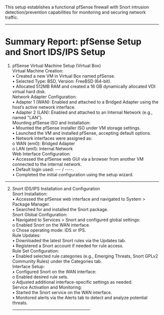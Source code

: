 This setup establishes a functional pfSense firewall with Snort intrusion detection/prevention capabilities for monitoring and securing network traffic.
________________________________________

# Summary Report: pfSense Setup and Snort IDS/IPS Setup<br>
1. pfSense Virtual Machine Setup (Virtual Box)<br>
Virtual Machine Creation:<br>
•	Created a new VM in Virtual Box named pfSense.<br>
•	Selected Type: BSD, Version: FreeBSD (64-bit).<br>
•	Allocated 512MB RAM and created a 16 GB dynamically allocated VDI virtual hard disk.<br>
Network Adapter Configuration:<br>
•	Adapter 1 (WAN): Enabled and attached to a Bridged Adapter using the host’s active network interface.<br>
•	Adapter 2 (LAN): Enabled and attached to an Internal Network (e.g., named "LAN").<br>
Mounting pfSense ISO and Installation:<br>
•	Mounted the pfSense installer ISO under VM storage settings.<br>
•	Launched the VM and installed pfSense, accepting default options.<br>
•	Network interfaces were assigned as:<br>
o	WAN (em0): Bridged Adapter<br>
o	LAN (em1): Internal Network<br>
Web Interface Configuration:<br>
•	Accessed the pfSense web GUI via a browser from another VM connected to the internal network.<br>
•	Default login used: --- / ----.<br>
•	Completed the initial configuration using the setup wizard.<br>
________________________________________
2. Snort IDS/IPS Installation and Configuration<br>
Snort Installation:<br>
•	Accessed the pfSense web interface and navigated to System > Package Manager.<br>
•	Searched for and installed the Snort package.<br>
Snort Global Configuration:<br>
•	Navigated to Services > Snort and configured global settings:<br>
o	Enabled Snort on the WAN interface.<br>
o	Chose operating mode: IDS or IPS.<br>
Rule Updates:<br>
•	Downloaded the latest Snort rules via the Updates tab.<br>
•	Registered a Snort account if needed for rule access.<br>
Rule Set Configuration:<br>
•	Enabled selected rule categories (e.g., Emerging Threats, Snort GPLv2 Community Rules) under the Categories tab.<br>
Interface Setup:<br>
•	Configured Snort on the WAN interface:<br>
o	Enabled desired rule sets.<br>
o	Adjusted additional interface-specific settings as needed.<br>
Service Activation and Monitoring:<br>
•	Started the Snort service on the WAN interface.<br>
•	Monitored alerts via the Alerts tab to detect and analyze potential threats.<br>
________________________________________<br>
